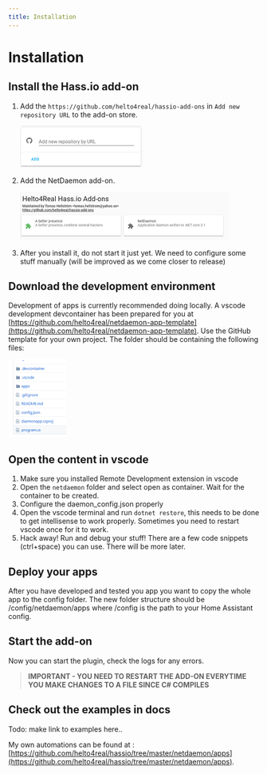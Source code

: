 ```yaml
---
title: Installation
---
```

# Installation

## Install the Hass.io add-on

1. Add the `https://github.com/helto4real/hassio-add-ons` in `Add new repository URL` to the add-on store.

    ![](img/newrepo.png)

2. Add the NetDaemon add-on.

    ![](img/daemon.png)

3. After you install it, do not start it just yet. We need to configure some stuff manually (will be improved as we come closer to release)

## Download the development environment

Development of apps is currently recommended doing locally. A vscode development devcontainer has been prepared for you at [https://github.com/helto4real/netdaemon-app-template](https://github.com/helto4real/netdaemon-app-template). Use the GitHub template for your own project. The folder should be containing the following files:

![](img/netdaemonfolder.png)

## Open the content in vscode


1. Make sure you installed Remote Development extension in vscode
2. Open the `netdaemon` folder and select open as container. Wait for the container to be created.
3. Configure the daemon_config.json properly
4. Open the vscode terminal and run `dotnet restore`, this needs to be done to get intellisense to work properly. Sometimes you need to restart vscode once for it to work.
5. Hack away! Run and debug your stuff! There are a few code snippets (ctrl+space) you can use. There will be more later.

## Deploy your apps

After you have developed and tested you app you want to copy the whole app to the config folder. The new folder structure should be /config/netdaemon/apps where /config is the path to your Home Assistant config.

## Start the add-on

Now you can start the plugin, check the logs for any errors.

> **IMPORTANT - YOU NEED TO RESTART THE ADD-ON EVERYTIME YOU MAKE CHANGES TO A FILE SINCE C# COMPILES**

## Check out the examples in docs

Todo: make link to examples here..

My own automations can be found at : [https://github.com/helto4real/hassio/tree/master/netdaemon/apps](https://github.com/helto4real/hassio/tree/master/netdaemon/apps).
